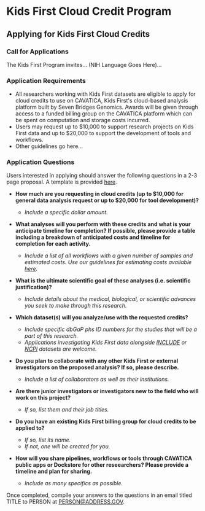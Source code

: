 # Kids First Cloud Credit Program
## Applying for Kids First Cloud Credits
### Call for Applications
The Kids First Program invites... (NIH Language Goes Here)...
### Application Requirements
- All researchers working with Kids First datasets are eligible to apply for cloud credits to use on CAVATICA, Kids First's cloud-based analysis platform built by Seven Bridges Genomics. Awards will be given through access to a funded billing group on the CAVATICA platform which can be spent on computation and storage costs incurred.
- Users may request up to $10,000 to support research projects on Kids First data and up to $20,000 to support the development of tools and workflows.
- Other guidelines go here... 
### Application Questions
Users interested in applying should answer the following questions in a 2-3 page proposal. A template is provided [here](https://docs.google.com/document/d/1fdgaOH3K0IRVw2tgwXqIYmeA1nooSWaECqfsr_1kw4k/edit?usp=sharing).
- __How much are you requesting in cloud credits (up to $10,000 for general data analysis request or up to $20,000 for tool development)?__ 
     - _Include a specific dollar amount._

- __What analyses will you perform with these credits and what is your anticipate timeline for completion? If possible, please provide a table including a breakdown of anticipated costs and timeline for completion for each activity.__
    - _Include a list of all workflows with a given number of samples and estimated costs. Use our guidelines for estimating costs available [here]()._ 

- __What is the ultimate scientific goal of these analyses (i.e. scientific justification)?__ 
   - _Include details about the medical, biological, or scientific advances you seek to make through this research._

- __Which dataset(s) will you analyze/use with the requested credits?__ 
    - _Include specific dbGaP phs ID numbers for the studies that will be a part of this research._
    - _Applications investigating Kids First data alongside [INCLUDE](https://includedcc.org/) or [NCPI](https://anvilproject.org/ncpi) datasets are welcome._

- __Do you plan to collaborate with any other Kids First or external investigators on the proposed analysis?  If so, please describe.__
   - _Include a list of collaborators as well as their institutions._ 

- __Are there junior investigators or investigators new to the field who will work on this project?__
   - _If so, list them and their job titles._

- __Do you have an existing Kids First billing group for cloud credits to be applied to?__
   - _If so, list its name._
   - _If not, one will be created for you._     

- __How will you share pipelines, workflows or tools through CAVATICA public apps or Dockstore for other reseearchers? Please provide a timeline and plan for sharing.__
   - _Include as many specifics as possible._

Once completed, compile your answers to the questions in an email titled TITLE to PERSON at PERSON@ADDRESS.GOV.
